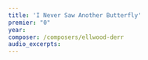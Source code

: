 ```yaml
---
title: 'I Never Saw Another Butterfly'
premier: "0"
year: 
composer: /composers/ellwood-derr
audio_excerpts: 
---
```

